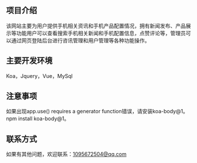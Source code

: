 
## 项目介绍
该网站主要为用户提供手机相关资讯和手机产品配置情况，拥有新闻发布、产品展示等功能用户可以查看搜索手机相关新闻和手机配置信息，点赞评论等，管理员可以通过网页登陆后台进行咨讯管理和用户管理等各种功能操作。

## 主要开发环境
Koa，Jquery，Vue，MySql

## 注意事项
如果出现app.use() requires a generator function错误，请安装koa-body@1。npm install koa-body@1。

## 联系方式
如果有其他问题，欢迎联系：1095672504@qq.com
